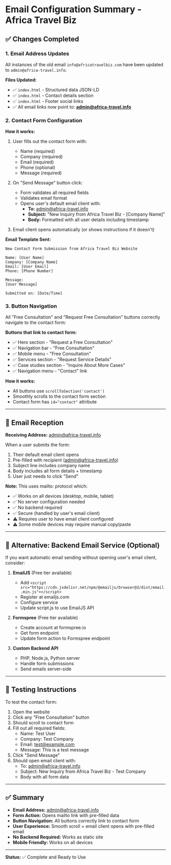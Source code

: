 # Email Configuration Summary - Africa Travel Biz

## ✅ Changes Completed

### 1. Email Address Updates
All instances of the old email `info@africatravelbiz.com` have been updated to `admin@africa-travel.info`:

**Files Updated:**
- ✅ `index.html` - Structured data JSON-LD
- ✅ `index.html` - Contact details section
- ✅ `index.html` - Footer social links
- ✅ All email links now point to: **admin@africa-travel.info**

### 2. Contact Form Configuration

**How it works:**
1. User fills out the contact form with:
   - Name (required)
   - Company (required)
   - Email (required)
   - Phone (optional)
   - Message (required)

2. On "Send Message" button click:
   - Form validates all required fields
   - Validates email format
   - Opens user's default email client with:
     - **To:** admin@africa-travel.info
     - **Subject:** "New Inquiry from Africa Travel Biz - [Company Name]"
     - **Body:** Formatted with all user details including timestamp

3. Email client opens automatically (or shows instructions if it doesn't)

**Email Template Sent:**
```
New Contact Form Submission from Africa Travel Biz Website

Name: [User Name]
Company: [Company Name]
Email: [User Email]
Phone: [Phone Number]

Message:
[User Message]

Submitted on: [Date/Time]
```

### 3. Button Navigation

All "Free Consultation" and "Request Free Consultation" buttons correctly navigate to the contact form:

**Buttons that link to contact form:**
- ✅ Hero section - "Request a Free Consultation"
- ✅ Navigation bar - "Free Consultation" 
- ✅ Mobile menu - "Free Consultation"
- ✅ Services section - "Request Service Details"
- ✅ Case studies section - "Inquire About More Cases"
- ✅ Navigation menu - "Contact" link

**How it works:**
- All buttons use `scrollToSection('contact')`
- Smoothly scrolls to the contact form section
- Contact form has `id="contact"` attribute

---

## 📧 Email Reception

**Receiving Address:** admin@africa-travel.info

When a user submits the form:
1. Their default email client opens
2. Pre-filled with recipient (admin@africa-travel.info)
3. Subject line includes company name
4. Body includes all form details + timestamp
5. User just needs to click "Send"

**Note:** This uses mailto: protocol which:
- ✅ Works on all devices (desktop, mobile, tablet)
- ✅ No server configuration needed
- ✅ No backend required
- ✅ Secure (handled by user's email client)
- ⚠️ Requires user to have email client configured
- ⚠️ Some mobile devices may require manual copy/paste

---

## 🔧 Alternative: Backend Email Service (Optional)

If you want automatic email sending without opening user's email client, consider:

1. **EmailJS** (Free tier available)
   - Add `<script src="https://cdn.jsdelivr.net/npm/@emailjs/browser@3/dist/email.min.js"></script>`
   - Register at emailjs.com
   - Configure service
   - Update script.js to use EmailJS API

2. **Formspree** (Free tier available)
   - Create account at formspree.io
   - Get form endpoint
   - Update form action to Formspree endpoint

3. **Custom Backend API**
   - PHP, Node.js, Python server
   - Handle form submissions
   - Send emails server-side

---

## 📝 Testing Instructions

To test the contact form:

1. Open the website
2. Click any "Free Consultation" button
3. Should scroll to contact form
4. Fill out all required fields:
   - Name: Test User
   - Company: Test Company
   - Email: test@example.com
   - Message: This is a test message
5. Click "Send Message"
6. Should open email client with:
   - To: admin@africa-travel.info
   - Subject: New Inquiry from Africa Travel Biz - Test Company
   - Body with all form data

---

## ✅ Summary

- **Email Address:** admin@africa-travel.info
- **Form Action:** Opens mailto link with pre-filled data
- **Button Navigation:** All buttons correctly link to contact form
- **User Experience:** Smooth scroll + email client opens with pre-filled email
- **No Backend Required:** Works as static site
- **Mobile Friendly:** Works on all devices

---

**Status:** ✅ Complete and Ready to Use

